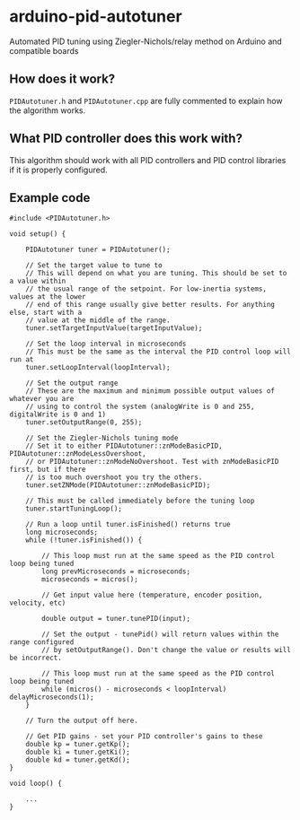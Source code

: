 # arduino-pid-autotuner
Automated PID tuning using Ziegler-Nichols/relay method on Arduino and compatible boards

## How does it work?
`PIDAutotuner.h` and `PIDAutotuner.cpp` are fully commented to explain how the algorithm works.

## What PID controller does this work with?
This algorithm should work with all PID controllers and PID control libraries if it is properly configured.

## Example code
```arduino
#include <PIDAutotuner.h>

void setup() {

    PIDAutotuner tuner = PIDAutotuner();

    // Set the target value to tune to
    // This will depend on what you are tuning. This should be set to a value within
    // the usual range of the setpoint. For low-inertia systems, values at the lower
    // end of this range usually give better results. For anything else, start with a
    // value at the middle of the range.
    tuner.setTargetInputValue(targetInputValue);

    // Set the loop interval in microseconds
    // This must be the same as the interval the PID control loop will run at
    tuner.setLoopInterval(loopInterval);

    // Set the output range
    // These are the maximum and minimum possible output values of whatever you are
    // using to control the system (analogWrite is 0 and 255, digitalWrite is 0 and 1)
    tuner.setOutputRange(0, 255);

    // Set the Ziegler-Nichols tuning mode
    // Set it to either PIDAutotuner::znModeBasicPID, PIDAutotuner::znModeLessOvershoot,
    // or PIDAutotuner::znModeNoOvershoot. Test with znModeBasicPID first, but if there
    // is too much overshoot you try the others.
    tuner.setZNMode(PIDAutotuner::znModeBasicPID);

    // This must be called immediately before the tuning loop
    tuner.startTuningLoop();

    // Run a loop until tuner.isFinished() returns true
    long microseconds;
    while (!tuner.isFinished()) {

        // This loop must run at the same speed as the PID control loop being tuned
        long prevMicroseconds = microseconds;
        microseconds = micros();

        // Get input value here (temperature, encoder position, velocity, etc)

        double output = tuner.tunePID(input);

        // Set the output - tunePid() will return values within the range configured
        // by setOutputRange(). Don't change the value or results will be incorrect.

        // This loop must run at the same speed as the PID control loop being tuned
        while (micros() - microseconds < loopInterval) delayMicroseconds(1);
    }

    // Turn the output off here.

    // Get PID gains - set your PID controller's gains to these
    double kp = tuner.getKp();
    double ki = tuner.getKi();
    double kd = tuner.getKd();
}

void loop() {

    ...
}
```
